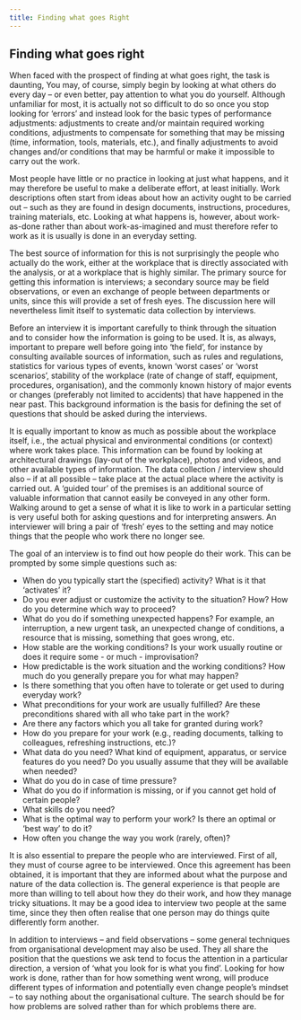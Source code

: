 ```yaml
---
title: Finding what goes Right
---
```


## Finding what goes right
When faced with the prospect of finding at what goes right, the task is daunting, You may, of course, simply begin by looking at what others do every day – or even better, pay attention to what you do yourself. Although unfamiliar for most, it is actually not so difficult to do so once you stop looking for ‘errors’ and instead look for the basic types of performance adjustments: adjustments to create and/or maintain required working conditions, adjustments to compensate for something that may be missing (time, information, tools, materials, etc.), and finally adjustments to avoid changes and/or conditions that may be harmful or make it impossible to carry out the work.

Most people have little or no practice in looking at just what happens, and it may therefore be useful to make a deliberate effort, at least initially. Work descriptions often start from ideas about how an activity ought to be carried out – such as they are found in design documents, instructions, procedures, training materials, etc. Looking at what happens is, however, about work-as-done rather than about work-as-imagined and must therefore refer to work as it is usually is done in an everyday setting.

The best source of information for this is not surprisingly the people who actually do the work, either at the workplace that is directly associated with the analysis, or at a workplace that is highly similar. The primary source for getting this information is interviews; a secondary source may be field observations, or even an exchange of people between departments or units, since this will provide a set of fresh eyes. The discussion here will nevertheless limit itself to systematic data collection by interviews.

Before an interview it is important carefully to think through the situation and to consider how the information is going to be used. It is, as always, important to prepare well before going into ‘the field’, for instance by consulting available sources of information, such as rules and regulations, statistics for various types of events, known ‘worst cases’ or ‘worst scenarios’, stability of the workplace (rate of change of staff, equipment, procedures, organisation), and the commonly known history of major events or changes (preferably not limited to accidents) that have happened in the near past. This background information is the basis for defining the set of questions that should be asked during the interviews.

It is equally important to know as much as possible about the workplace itself, i.e., the actual physical and environmental conditions (or context) where work takes place. This information can be found by looking at architectural drawings (lay-out of the workplace), photos and videos, and other available types of information. The data collection / interview should also – if at all possible – take place at the actual place where the activity is carried out. A ‘guided tour’ of the premises is an additional source of valuable information that cannot easily be conveyed in any other form. Walking around to get a sense of what it is like to work in a particular setting is very useful both for asking questions and for interpreting answers. An interviewer will bring a pair of ‘fresh’ eyes to the setting and may notice things that the people who work there no longer see.

The goal of an interview is to find out how people do their work. This can be prompted by some simple questions such as:
- When do you typically start the (specified) activity? What is it that ‘activates’ it?
- Do you ever adjust or customize the activity to the situation? How? How do you determine which way to proceed?
- What do you do if something unexpected happens? For example, an interruption, a new urgent task, an unexpected change of conditions, a resource that is missing, something that goes wrong, etc.
- How stable are the working conditions? Is your work usually routine or does it require some - or much - improvisation?
- How predictable is the work situation and the working conditions? How much do you generally prepare you for what may happen?
- Is there something that you often have to tolerate or get used to during everyday work?
- What preconditions for your work are usually fulfilled? Are these preconditions shared with all who take part in the work?
- Are there any factors which you all take for granted during work?
- How do you prepare for your work (e.g., reading documents, talking to colleagues, refreshing instructions, etc.)?
- What data do you need? What kind of equipment, apparatus, or service features do you need? Do you usually assume that they will be available when needed?
- What do you do in case of time pressure?
- What do you do if information is missing, or if you cannot get hold of certain people?
- What skills do you need?
- What is the optimal way to perform your work? Is there an optimal or ‘best way’ to do it?
- How often you change the way you work (rarely, often)?

It is also essential to prepare the people who are interviewed. First of all, they must of course agree to be interviewed. Once this agreement has been obtained, it is important that they are informed about what the purpose and nature of the data collection is. The general experience is that people are more than willing to tell about how they do their work, and how they manage tricky situations. It may be a good idea to interview two people at the same time, since they then often realise that one person may do things quite differently form another.

In addition to interviews – and field observations – some general techniques from organisational development may also be used. They all share the position that the questions we ask tend to focus the attention in a particular direction, a version of ‘what you look for is what you find’. Looking for how work is done, rather than for how something went wrong, will produce different types of information and potentially even change people’s mindset – to say nothing about the organisational culture. The search should be for how problems are solved rather than for which problems there are.